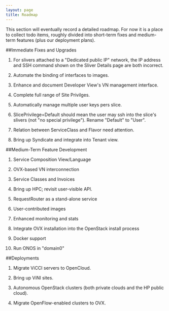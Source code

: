 ```yaml
---
layout: page
title: Roadmap
---
```


This section will eventually record a detailed roadmap. For now it is
a place to collect todo items, roughly divided into short-term fixes
and medium-term features (plus our deployment plans).

##Immediate Fixes and Upgrades

1. For slivers attached to a "Dedicated public IP" network, the IP
   address and SSH command shown on the Sliver Details page are both
   incorrect.

2. Automate the binding of interfaces to images.

3. Enhance and document Developer View's VN management interface.

4. Complete full range of Site Privilges.

5. Automatically manage multiple user keys pers slice.

6. SlicePrivilege=Default should mean the user may ssh into the
   slice's slivers (not "no special privilege"). Rename "Default" to
   "User".

7. Relation between ServiceClass and Flavor need attention.

8. Bring up Syndicate and integrate into Tenant view.

##Medium-Term Feature Development

1. Service Composition View/Language

2. OVX-based VN interconnection

3. Service Classes and Invoices

4. Bring up HPC; revisit user-visible API.

5. RequestRouter as a stand-alone service

6. User-contributed images

7. Enhanced monitoring and stats

8. Integrate OVX installation into the OpenStack install process

9. Docker support

10. Run ONOS in "domain0"

##Deployments

1. Migrate ViCCI servers to OpenCloud.

2. Bring up ViNI sites.

3. Autonomous OpenStack clusters (both private clouds and the HP
   public cloud).

4. Migrate OpenFlow-enabled clusters to OVX.


